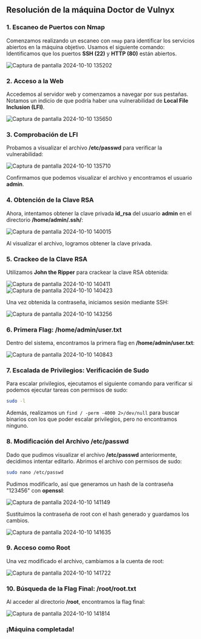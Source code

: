 ## Resolución de la máquina Doctor de Vulnyx

### 1. **Escaneo de Puertos con Nmap**
Comenzamos realizando un escaneo con `nmap` para identificar los servicios abiertos en la máquina objetivo. Usamos el siguiente comando:
Identificamos que los puertos **SSH (22)** y **HTTP (80)** están abiertos.

![Captura de pantalla 2024-10-10 135202](https://github.com/user-attachments/assets/b20e0a3e-f588-4fc2-b2a8-c54fa1dd1b75)


### 2. **Acceso a la Web**
Accedemos al servidor web y comenzamos a navegar por sus pestañas. Notamos un indicio de que podría haber una vulnerabilidad de **Local File Inclusion (LFI)**.

![Captura de pantalla 2024-10-10 135650](https://github.com/user-attachments/assets/18bf1211-3984-4426-9cba-181ace3784e4)


### 3. **Comprobación de LFI**
Probamos a visualizar el archivo **/etc/passwd** para verificar la vulnerabilidad:

![Captura de pantalla 2024-10-10 135710](https://github.com/user-attachments/assets/034eb689-2405-40c4-9fbf-c1c4a72f1cd1)

Confirmamos que podemos visualizar el archivo y encontramos el usuario **admin**.

### 4. **Obtención de la Clave RSA**
Ahora, intentamos obtener la clave privada **id_rsa** del usuario **admin** en el directorio **/home/admin/.ssh/**:

![Captura de pantalla 2024-10-10 140015](https://github.com/user-attachments/assets/711f25b2-875c-47af-99fd-7727870f4370)

Al visualizar el archivo, logramos obtener la clave privada.

### 5. **Crackeo de la Clave RSA**
Utilizamos **John the Ripper** para crackear la clave RSA obtenida:

![Captura de pantalla 2024-10-10 140411](https://github.com/user-attachments/assets/200237a8-9d7b-4f96-8ec1-129c84c3350a)
![Captura de pantalla 2024-10-10 140423](https://github.com/user-attachments/assets/a2fa14d6-47e6-4ed1-9832-eb1810acceb4)

Una vez obtenida la contraseña, iniciamos sesión mediante SSH:

![Captura de pantalla 2024-10-10 143256](https://github.com/user-attachments/assets/28f2a052-b42c-4e61-bd93-52d4bc2143d2)

### 6. **Primera Flag: /home/admin/user.txt**
Dentro del sistema, encontramos la primera flag en **/home/admin/user.txt**:

![Captura de pantalla 2024-10-10 140843](https://github.com/user-attachments/assets/19478dc5-7414-495b-b825-33cb8cf48d43)

### 7. **Escalada de Privilegios: Verificación de Sudo**
Para escalar privilegios, ejecutamos el siguiente comando para verificar si podemos ejecutar tareas con permisos de sudo:

```bash
sudo -l
```
Además, realizamos un `find / -perm -4000 2>/dev/null` para buscar binarios con los que poder escalar privilegios, pero no encontramos ninguno.

### 8. **Modificación del Archivo /etc/passwd**
Dado que pudimos visualizar el archivo **/etc/passwd** anteriormente, decidimos intentar editarlo. Abrimos el archivo con permisos de sudo:

```bash
sudo nano /etc/passwd
```

Pudimos modificarlo, así que generamos un hash de la contraseña "123456" con **openssl**:

![Captura de pantalla 2024-10-10 141149](https://github.com/user-attachments/assets/b97dddc7-b606-4ccf-96f5-e1ba224cde67)

Sustituimos la contraseña de root con el hash generado y guardamos los cambios.

![Captura de pantalla 2024-10-10 141635](https://github.com/user-attachments/assets/52e432a8-a16c-40a2-b295-4b10a113f6d6)

### 9. **Acceso como Root**
Una vez modificado el archivo, cambiamos a la cuenta de root:

![Captura de pantalla 2024-10-10 141722](https://github.com/user-attachments/assets/4e8d1ae9-e315-4f27-bf86-c7e5a333684b)

### 10. **Búsqueda de la Flag Final: /root/root.txt**
Al acceder al directorio **/root**, encontramos la flag final:

![Captura de pantalla 2024-10-10 141814](https://github.com/user-attachments/assets/c524cc05-f07f-4439-aa9b-e059dd278b4c)

### ¡Máquina completada!
